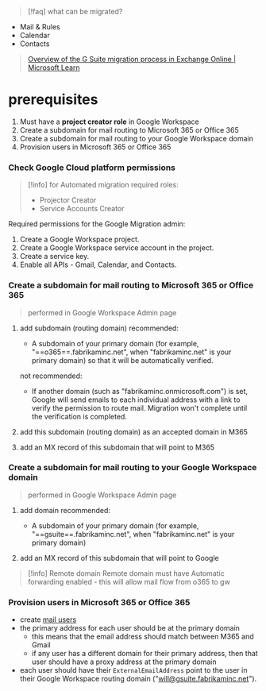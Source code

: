 >[!faq] what can be migrated?
- Mail & Rules
- Calendar
- Contacts

>[Overview of the G Suite migration process in Exchange Online | Microsoft Learn](https://learn.microsoft.com/en-us/exchange/mailbox-migration/how-it-all-works-in-the-backend)
# prerequisites

1. Must have a **project creator role** in Google Workspace
2. Create a subdomain for mail routing to Microsoft 365 or Office 365
3. Create a subdomain for mail routing to your Google Workspace domain
4. Provision users in Microsoft 365 or Office 365

### Check Google Cloud platform permissions

>[!info] for Automated migration
>required roles:
>- Projector Creator
>- Service Accounts Creator

Required permissions for the Google Migration admin:
1. Create a Google Workspace project.
2. Create a Google Workspace service account in the project.
3. Create a service key.
4. Enable all APIs - Gmail, Calendar, and Contacts.

### Create a subdomain for mail routing to Microsoft 365 or Office 365

>performed in Google Workspace Admin page

1. add subdomain (routing domain) 
	recommended:
	* A subdomain of your primary domain (for example, "==o365==.fabrikaminc.net", when "fabrikaminc.net" is your primary domain) so that it will be automatically verified.
	
	not recommended:
	* If another domain (such as "fabrikaminc.onmicrosoft.com") is set, Google will send emails to each individual address with a link to verify the permission to route mail. Migration won't complete until the verification is completed.

2. add this subdomain (routing domain) as an accepted domain in M365

3. add an MX record of this subdomain that will point to M365

### Create a subdomain for mail routing to your Google Workspace domain

>performed in Google Workspace Admin page

1. add domain
	recommended:
	- A subdomain of your primary domain (for example, "==gsuite==.fabrikaminc.net", when "fabrikaminc.net" is your primary domain)

2. add an MX record of this subdomain that will point to Google

>[!info] Remote domain
>Remote domain must have Automatic forwarding enabled -  this will allow mail flow from o365 to gw


### Provision users in Microsoft 365 or Office 365

- create [mail users](https://learn.microsoft.com/en-us/exchange/recipients-in-exchange-online/manage-mail-users#use-the-exchange-admin-center-to-manage-mail-users)
- the primary address for each user should be at the primary domain
	- this means that the email address should match between M365 and Gmail
	- if any user has a different domain for their primary address, then that user should have a proxy address at the primary domain
- each user should have their `ExternalEmailAddress` point to the user in their Google Workspace routing domain ("will@gsuite.fabrikaminc.net").